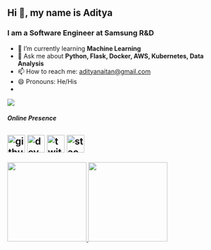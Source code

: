 ## Hi 👋, my name is Aditya

### I am a Software Engineer at Samsung R&D

- 🌱 I’m currently learning **Machine Learning**
- 💬 Ask me about **Python, Flask, Docker, AWS, Kubernetes, Data Analysis**
- 📫 How to reach me: adityanaitan@gmail.com
- 😄 Pronouns: He/His
- 
![](https://komarev.com/ghpvc/?username=Pirate2606)

##### Online Presence
[<img src='https://cdn.jsdelivr.net/npm/simple-icons@3.0.1/icons/github.svg' alt='github' height='40'>](https://github.com/Pirate2606)  [<img src='https://cdn.jsdelivr.net/npm/simple-icons@3.0.1/icons/dev-dot-to.svg' alt='dev' height='40'>](https://adityanaitan.co)  [<img src='https://cdn.jsdelivr.net/npm/simple-icons@3.0.1/icons/twitter.svg' alt='twitter' height='40'>](https://twitter.com/aditya_naitan)  [<img src='https://cdn.jsdelivr.net/npm/simple-icons@3.0.1/icons/stackoverflow.svg' alt='stackoverflow' height='40'>](https://stackoverflow.com/users/11203277)  
---
<div>
  <a href="https://github.com/Pirate2606">
  <img height="180em" src="https://github-readme-stats.vercel.app/api?username=Pirate2606&show_icons=true&include_all_commits=true&count_private=true"/>
  <img height="180em" src="https://github-readme-stats.vercel.app/api/top-langs/?username=Pirate2606&layout=compact&langs_count=6"/>
</div>
